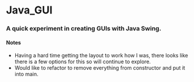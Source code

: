 # Java_GUI
### A quick experiment in creating GUIs with Java Swing.
 
 #### Notes
 - Having a hard time getting the layout to work how I was, there looks like there is a few options for this so will continue to explore.
 - Would like to refactor to remove everything from constructor and put it into main.
